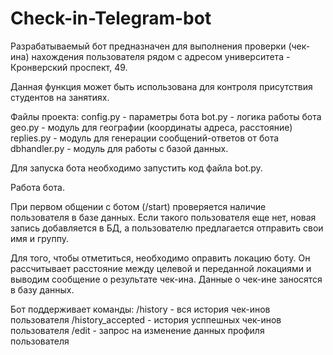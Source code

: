 # Check-in-Telegram-bot

Разрабатываемый бот предназначен для выполнения проверки (чек-ина)
нахождения пользователя рядом с адресом университета - Кронверский проспект, 49.

Данная функция может быть использована для контроля присутствия студентов на занятиях.

Файлы проекта:
config.py - параметры бота
bot.py - логика работы бота
geo.py - модуль для географии (координаты адреса, расстояние)
replies.py - модуль для генерации сообщений-ответов от бота
dbhandler.py - модуль для работы с базой данных.

Для запуска бота необходимо запустить код файла bot.py.

Работа бота.

При первом общении с ботом (/start) проверяется наличие пользователя
в базе данных. Если такого пользователя еще нет, новая запись добавляется в БД,
а пользователю предлагается  отправить свои имя и группу.

Для того, чтобы отметиться, необходимо оправить локацию боту. Он рассчитывает расстояние
между целевой и переданной локациями и выводим сообщение о результате чек-ина. Данные о
чек-ине заносятся в базу данных.

Бот поддерживает команды:
/history - вся история чек-инов пользователя
/history_accepted - история усппешных чек-инов пользователя
/edit - запрос на изменение данных профиля пользователя
